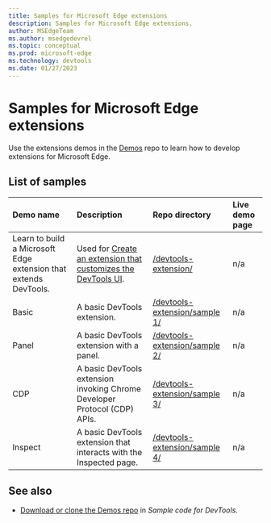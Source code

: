 ```yaml
---
title: Samples for Microsoft Edge extensions
description: Samples for Microsoft Edge extensions.
author: MSEdgeTeam
ms.author: msedgedevrel
ms.topic: conceptual
ms.prod: microsoft-edge
ms.technology: devtools
ms.date: 01/27/2023
---
```

# Samples for Microsoft Edge extensions

Use the extensions demos in the [Demos](https://github.com/MicrosoftEdge/Demos#readme) repo to learn how to develop extensions for Microsoft Edge.


<!-- ====================================================================== -->
## List of samples

<!-- 
sync'd with table in https://github.com/MicrosoftEdge/Demos#extensions

in https://github.com/MicrosoftEdge/Demos, keep prefix https://learn.microsoft.com
in https://github.com/MicrosoftDocs/edge-developer repo, remove prefix https://learn.microsoft.com
-->

| Demo name | Description | Repo directory | Live demo page |
|:---|:---|:---|:---|
| Learn to build a Microsoft Edge extension that extends DevTools. | Used for [Create an extension that customizes the DevTools UI](./developer-guide/devtools-extension.md). | [/devtools-extension/](https://github.com/MicrosoftEdge/Demos/tree/main/devtools-extension) | n/a |
| Basic | A basic DevTools extension. | [/devtools-extension/sample 1/](https://github.com/MicrosoftEdge/Demos/tree/main/devtools-extension/sample%201) | n/a |
| Panel | A basic DevTools extension with a panel. | [/devtools-extension/sample 2/](https://github.com/MicrosoftEdge/Demos/tree/main/devtools-extension/sample%202) | n/a |
| CDP | A basic DevTools extension invoking Chrome Developer Protocol (CDP) APIs. | [/devtools-extension/sample 3/](https://github.com/MicrosoftEdge/Demos/tree/main/devtools-extension/sample%203) | n/a |
| Inspect | A basic DevTools extension that interacts with the Inspected page. | [/devtools-extension/sample 4/](https://github.com/MicrosoftEdge/Demos/tree/main/devtools-extension/sample%204) | n/a |


<!-- ====================================================================== -->
## See also

* [Download or clone the Demos repo](../devtools-guide-chromium/sample-code/sample-code.md#download-or-clone-the-demos-repo) in _Sample code for DevTools_.
